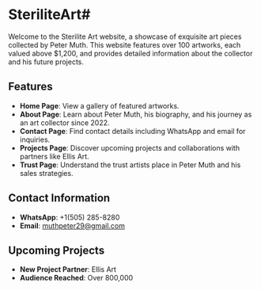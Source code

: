 # SteriliteArt#

Welcome to the Sterilite Art website, a showcase of exquisite art pieces collected by Peter Muth. This website features over 100 artworks, each valued above $1,200, and provides detailed information about the collector and his future projects.

## Features

- **Home Page**: View a gallery of featured artworks.
- **About Page**: Learn about Peter Muth, his biography, and his journey as an art collector since 2022.
- **Contact Page**: Find contact details including WhatsApp and email for inquiries.
- **Projects Page**: Discover upcoming projects and collaborations with partners like Ellis Art.
- **Trust Page**: Understand the trust artists place in Peter Muth and his sales strategies.

## Contact Information

- **WhatsApp**: +1(505) 285-8280
- **Email**: [muthpeter29@gmail.com](mailto:muthpeter29@gmail.com)

## Upcoming Projects

- **New Project Partner**: Ellis Art
- **Audience Reached**: Over 800,000
